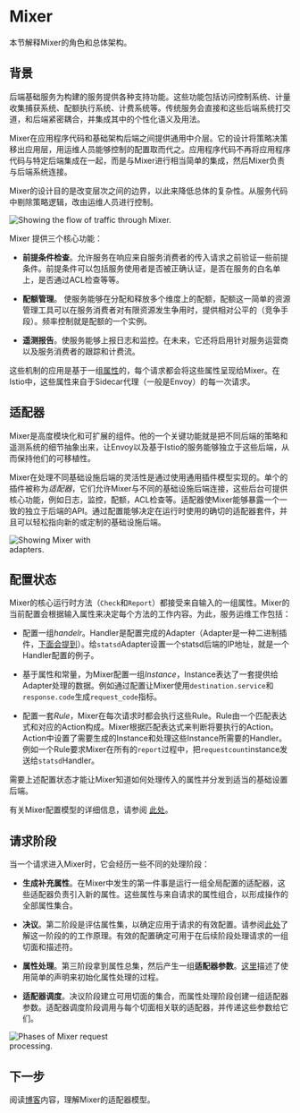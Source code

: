 # Mixer

本节解释Mixer的角色和总体架构。

## 背景

后端基础服务为构建的服务提供各种支持功能。这些功能包括访问控制系统、计量收集捕获系统、配额执行系统、计费系统等。传统服务会直接和这些后端系统打交道，和后端紧密耦合，并集成其中的个性化语义及用法。

Mixer在应用程序代码和基础架构后端之间提供通用中介层。它的设计将策略决策移出应用层，用运维人员能够控制的配置取而代之。应用程序代码不再将应用程序代码与特定后端集成在一起，而是与Mixer进行相当简单的集成，然后Mixer负责与后端系统连接。

Mixer的设计目的是改变层次之间的边界，以此来降低总体的复杂性。从服务代码中剔除策略逻辑，改由运维人员进行控制。

<img style="max-width:60%;" src="./img/mixer/traffic.svg" alt="Showing the flow of traffic through Mixer." title="Mixer Traffic Flow">

Mixer 提供三个核心功能：

- **前提条件检查**。允许服务在响应来自服务消费者的传入请求之前验证一些前提条件。前提条件可以包括服务使用者是否被正确认证，是否在服务的白名单上，是否通过ACL检查等等。

- **配额管理**。 使服务能够在分配和释放多个维度上的配额，配额这一简单的资源管理工具可以在服务消费者对有限资源发生争用时，提供相对公平的（竞争手段）。频率控制就是配额的一个实例。

- **遥测报告**。使服务能够上报日志和监控。在未来，它还将启用针对服务运营商以及服务消费者的跟踪和计费流。

这些机制的应用是基于一组[属性](attributes.md)的，每个请求都会将这些属性呈现给Mixer。在Istio中，这些属性来自于Sidecar代理（一般是Envoy）的每一次请求。

## 适配器

Mixer是高度模块化和可扩展的组件。他的一个关键功能就是把不同后端的策略和遥测系统的细节抽象出来，让Envoy以及基于Istio的服务能够独立于这些后端，从而保持他们的可移植性。

Mixer在处理不同基础设施后端的灵活性是通过使用通用插件模型实现的。单个的插件被称为*适配器*，它们允许Mixer与不同的基础设施后端连接，这些后台可提供核心功能，例如日志，监控，配额，ACL检查等。适配器使Mixer能够暴露一个一致的独立于后端的API。通过配置能够决定在运行时使用的确切的适配器套件，并且可以轻松指向新的或定制的基础设施后端。

<img style="max-width:35%;" src="./img/mixer/adapters.svg" alt="Showing Mixer with adapters." title="Mixer and its Adapters">

## 配置状态

Mixer的核心运行时方法（`Check`和`Report`）都接受来自输入的一组属性。Mixer的当前配置会根据输入属性来决定每个方法的工作内容。为此，服务运维工作包括：

- 配置一组*handelr*。Handler是配置完成的Adapter（Adapter是一种二进制插件，[下面会提到](mixer.md#adapters)）。给`statsd`Adapter设置一个statsd后端的IP地址，就是一个Handler配置的例子。

- 基于属性和常量，为Mixer配置一组*Instance*，Instance表达了一套提供给Adapter处理的数据。例如通过配置让Mixer使用`destination.service`和`response.code`生成`request_code`指标。

- 配置一套*Rule*，Mixer在每次请求时都会执行这些Rule。Rule由一个匹配表达式和对应的Action构成。Mixer根据匹配表达式来判断将要执行的Action。Action中设置了需要生成的Instance和处理这些Instance所需要的Handler。例如一个Rule要求Mixer在所有的`report`过程中，把`requestcount`instance发送给`statsd`Handler。

需要上述配置状态才能让Mixer知道如何处理传入的属性并分发到适当的基础设置后端。

有关Mixer配置模型的详细信息，请参阅 [此处](./mixer-config.md)。

## 请求阶段

当一个请求进入Mixer时，它会经历一些不同的处理阶段：

- **生成补充属性**。在Mixer中发生的第一件事是运行一组全局配置的适配器，这些适配器负责引入新的属性。这些属性与来自请求的属性组合，以形成操作的全部属性集合。

- **决议**。第二阶段是评估属性集，以确定应用于请求的有效配置。请参阅[此处](./mixer-config.md#决议)了解这一阶段的的工作原理。有效的配置确定可用于在后续阶段处理请求的一组切面和描述符。

- **属性处理**。第三阶段拿到属性总集，然后产生一组**适配器参数**。[这里](./mixer-config.md)描述了使用简单的声明来初始化属性处理的过程。

- **适配器调度**。决议阶段建立可用切面的集合，而属性处理阶段创建一组适配器参数。适配器调度阶段调用与每个切面相关联的适配器，并传递这些参数给它们。

<img style="max-width:50%;" src="./img/mixer/phases.svg" alt="Phases of Mixer request processing." title="Request Phases" />

## 下一步

阅读[博客](https://istio.io/blog/mixer-adapter-model.html)内容，理解Mixer的适配器模型。
